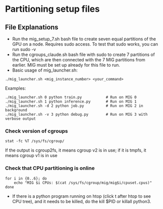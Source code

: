 # Partitioning setup files

## File Explanations

* Run the mig_setup_7.sh bash file to create seven equal partitions of the GPU on a node. Requires sudo access. To test that sudo works, you can run sudo -v
* Run the cgroups_claude.sh bash file with sudo to create 7 partitions of the CPU, which are then connected with the 7 MIG partitions from earlier. MIG must be set up already for this file to run. 
* Basic usage of mig_launcher.sh:

```
./mig_launcher.sh <mig_instance_number> <your_command>
```

Examples:
```
./mig_launcher.sh 0 python train.py           # Run on MIG 0
./mig_launcher.sh 1 python inference.py       # Run on MIG 1
./mig_launcher.sh -d 2 python job.py          # Run on MIG 2 in background
./mig_launcher.sh -v 3 python debug.py        # Run on MIG 3 with verbose output
```



### Check version of cgroups 

```stat -fc %T /sys/fs/cgroup/```   

If the output is cgroup2fs, it means cgroup v2 is in use; if it is tmpfs, it means cgroup v1 is in use

### Check that CPU partitioning is online

```
for i in {0..6}; do
    echo "MIG $i CPUs: $(cat /sys/fs/cgroup/mig/mig$i/cpuset.cpus)"
done
```

* If there is a python program running on htop (click t after htop to see CPU tree), and it needs to be killed, do the kill $PID or killall python3. 